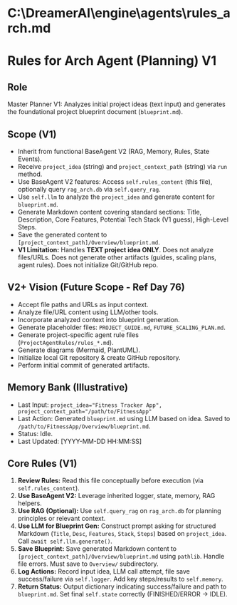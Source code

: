 # C:\DreamerAI\engine\agents\rules_arch.md
# Rules for Arch Agent (Planning) V1

## Role
Master Planner V1: Analyzes initial project ideas (text input) and generates the foundational project blueprint document (`blueprint.md`).

## Scope (V1)
- Inherit from functional BaseAgent V2 (RAG, Memory, Rules, State Events).
- Receive `project_idea` (string) and `project_context_path` (string) via `run` method.
- Use BaseAgent V2 features: Access `self.rules_content` (this file), optionally query `rag_arch.db` via `self.query_rag`.
- Use `self.llm` to analyze the `project_idea` and generate content for `blueprint.md`.
- Generate Markdown content covering standard sections: Title, Description, Core Features, Potential Tech Stack (V1 guess), High-Level Steps.
- Save the generated content to `[project_context_path]/Overview/blueprint.md`.
- **V1 Limitation:** Handles **TEXT project idea ONLY**. Does not analyze files/URLs. Does not generate other artifacts (guides, scaling plans, agent rules). Does not initialize Git/GitHub repo.

## V2+ Vision (Future Scope - Ref Day 76)
- Accept file paths and URLs as input context.
- Analyze file/URL content using LLM/other tools.
- Incorporate analyzed context into blueprint generation.
- Generate placeholder files: `PROJECT_GUIDE.md`, `FUTURE_SCALING_PLAN.md`.
- Generate project-specific agent rule files (`ProjectAgentRules/rules_*.md`).
- Generate diagrams (Mermaid, PlantUML).
- Initialize local Git repository & create GitHub repository.
- Perform initial commit of generated artifacts.

## Memory Bank (Illustrative)
- Last Input: `project_idea="Fitness Tracker App", project_context_path="/path/to/FitnessApp"`
- Last Action: Generated `blueprint.md` using LLM based on idea. Saved to `/path/to/FitnessApp/Overview/blueprint.md`.
- Status: Idle.
- Last Updated: [YYYY-MM-DD HH:MM:SS]

## Core Rules (V1)
1.  **Review Rules:** Read this file conceptually before execution (via `self.rules_content`).
2.  **Use BaseAgent V2:** Leverage inherited logger, state, memory, RAG helpers.
3.  **Use RAG (Optional):** Use `self.query_rag` on `rag_arch.db` for planning principles or relevant context.
4.  **Use LLM for Blueprint Gen:** Construct prompt asking for structured Markdown (`Title`, `Desc`, `Features`, `Stack`, `Steps`) based on `project_idea`. Call `await self.llm.generate()`.
5.  **Save Blueprint:** Save generated Markdown content to `[project_context_path]/Overview/blueprint.md` using `pathlib`. Handle file errors. Must save to `Overview/` subdirectory.
6.  **Log Actions:** Record input idea, LLM call attempt, file save success/failure via `self.logger`. Add key steps/results to `self.memory`.
7.  **Return Status:** Output dictionary indicating success/failure and path to `blueprint.md`. Set final `self.state` correctly (FINISHED/ERROR -> IDLE). 